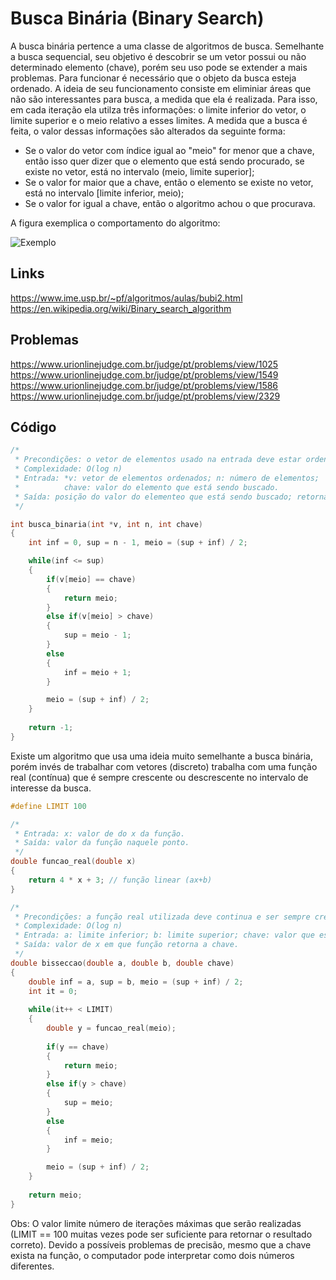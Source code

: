 # Busca Binária (Binary Search)

A busca binária pertence a uma classe de algoritmos de busca. Semelhante a busca sequencial, seu objetivo é descobrir se um vetor possui ou não determinado elemento (chave), porém seu uso pode se extender a mais problemas. Para funcionar é necessário que o objeto da busca esteja ordenado.
A ideia de seu funcionamento consiste em eliminiar áreas que não são interessantes para busca, a medida que ela é realizada. Para isso, em cada iteração ela utilza três informações: o limite inferior do vetor, o limite superior e o meio relativo a esses limites. A medida que a busca é feita, o valor dessas informações são alterados da seguinte forma:
* Se o valor do vetor com índice igual ao "meio" for menor que a chave, então isso quer dizer que o elemento que está sendo procurado, se existe no vetor, está no intervalo (meio, limite superior];
* Se o valor for maior que a chave, então o elemento se existe no vetor, está no intervalo [limite inferior, meio); 
* Se o valor for igual a chave, então o algoritmo achou o que procurava.

A figura exemplica o comportamento do algoritmo:

![Exemplo](http://www.dainf.ct.utfpr.edu.br/wiki/images/2/21/Busca_Bin%C3%A1ria.jpg)

## Links

https://www.ime.usp.br/~pf/algoritmos/aulas/bubi2.html<br>
https://en.wikipedia.org/wiki/Binary_search_algorithm

## Problemas

https://www.urionlinejudge.com.br/judge/pt/problems/view/1025
https://www.urionlinejudge.com.br/judge/pt/problems/view/1549
https://www.urionlinejudge.com.br/judge/pt/problems/view/1586
https://www.urionlinejudge.com.br/judge/pt/problems/view/2329

## Código

```c
/*
 * Precondições: o vetor de elementos usado na entrada deve estar ordenado de forma crescente.
 * Complexidade: O(log n)
 * Entrada: *v: vetor de elementos ordenados; n: número de elementos;
 *          chave: valor do elemento que está sendo buscado.
 * Saída: posição do valor do elementeo que está sendo buscado; retorna -1 se não achar.
 */

int busca_binaria(int *v, int n, int chave)
{
    int inf = 0, sup = n - 1, meio = (sup + inf) / 2;

    while(inf <= sup)
    {
        if(v[meio] == chave)
        {
            return meio;
        }
        else if(v[meio] > chave)
        {
            sup = meio - 1;
        }
        else
        {
            inf = meio + 1;
        }

        meio = (sup + inf) / 2;
    }
    
    return -1;
}
```

Existe um algoritmo que usa uma ideia muito semelhante a busca binária, porém invés de trabalhar com vetores (discreto) trabalha com uma função real (contínua) que é sempre crescente ou descrescente no intervalo de interesse da busca. 

```c
#define LIMIT 100

/*
 * Entrada: x: valor de do x da função. 
 * Saída: valor da função naquele ponto.
 */
double funcao_real(double x)
{
    return 4 * x + 3; // função linear (ax+b)
}

/*
 * Precondições: a função real utilizada deve continua e ser sempre crescente ou decrescente.
 * Complexidade: O(log n)
 * Entrada: a: limite inferior; b: limite superior; chave: valor que está sendo buscado;
 * Saída: valor de x em que função retorna a chave.
 */
double bisseccao(double a, double b, double chave)
{
    double inf = a, sup = b, meio = (sup + inf) / 2;
    int it = 0;
    
    while(it++ < LIMIT)
    {
        double y = funcao_real(meio);
        
        if(y == chave)
        {
            return meio;
        }
        else if(y > chave)
        {
            sup = meio;
        }
        else
        {
            inf = meio;
        }

        meio = (sup + inf) / 2;
    }
    
    return meio;
}
```

Obs: O valor limite número de iterações máximas que serão realizadas (LIMIT == 100 muitas vezes pode ser suficiente para retornar o resultado correto). Devido a possíveis problemas de precisão, mesmo que a chave exista na função, o computador pode interpretar como dois números diferentes.

